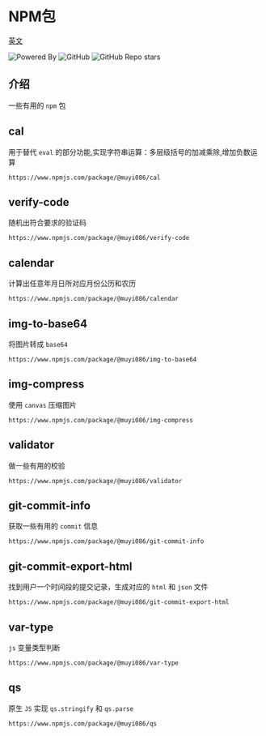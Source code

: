 # NPM包

[英文](./README.md '英文')

![Powered By](https://img.shields.io/badge/Author-MuYi086-yellow) ![GitHub](https://img.shields.io/github/license/MuYi086/npm_package) ![GitHub Repo stars](https://img.shields.io/github/stars/MuYi086/npm_package?style=social)

## 介绍
一些有用的 `npm` 包

## cal
用于替代 `eval` 的部分功能,实现字符串运算：多层级括号的加减乘除,增加负数运算
```
https://www.npmjs.com/package/@muyi086/cal
```

## verify-code
随机出符合要求的验证码
```
https://www.npmjs.com/package/@muyi086/verify-code
```

## calendar
计算出任意年月日所对应月份公历和农历
```
https://www.npmjs.com/package/@muyi086/calendar
```

## img-to-base64
将图片转成 `base64`
```
https://www.npmjs.com/package/@muyi086/img-to-base64
```

## img-compress
使用 `canvas` 压缩图片
```
https://www.npmjs.com/package/@muyi086/img-compress
```

## validator
做一些有用的校验
```
https://www.npmjs.com/package/@muyi086/validator
```

## git-commit-info
获取一些有用的 `commit` 信息
```
https://www.npmjs.com/package/@muyi086/git-commit-info
```

## git-commit-export-html
找到用户一个时间段的提交记录，生成对应的 `html` 和 `json` 文件
```
https://www.npmjs.com/package/@muyi086/git-commit-export-html
```

## var-type
`js` 变量类型判断
```
https://www.npmjs.com/package/@muyi086/var-type
```

## qs
原生 `JS` 实现 `qs.stringify` 和 `qs.parse`
```
https://www.npmjs.com/package/@muyi086/qs
```
